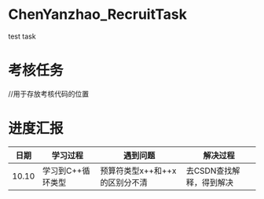 # ChenYanzhao_RecruitTask
test task
# 考核任务
//用于存放考核代码的位置

# 进度汇报
|日期|学习过程|遇到问题|解决过程|
|--------|--------|--------|--------|
|10.10|学习到C++循环类型|预算符类型x++和++x的区别分不清|去CSDN查找解释，得到解决|
